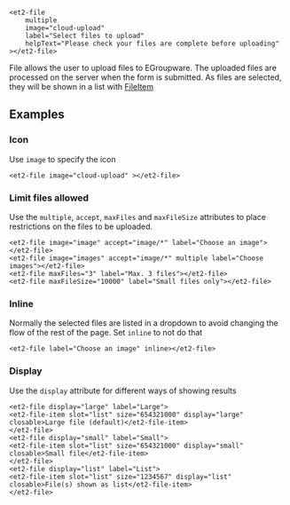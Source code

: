```html:preview

<et2-file 
    multiple
    image="cloud-upload" 
    label="Select files to upload" 
    helpText="Please check your files are complete before uploading"
></et2-file>
```

File allows the user to upload files to EGroupware. The uploaded files are processed on the server when the form is
submitted. As files are selected, they will be shown in a list with [FileItem](../et2-file-item)

## Examples

### Icon

Use `image` to specify the icon

```html:preview
<et2-file image="cloud-upload" ></et2-file>
```

### Limit files allowed

Use the `multiple`, `accept`, `maxFiles` and `maxFileSize` attributes to place restrictions on the files to be uploaded.

```html:preview
<et2-file image="image" accept="image/*" label="Choose an image"></et2-file>
<et2-file image="images" accept="image/*" multiple label="Choose images"></et2-file>
<et2-file maxFiles="3" label="Max. 3 files"></et2-file>
<et2-file maxFileSize="10000" label="Small files only"></et2-file>
```

### Inline

Normally the selected files are listed in a dropdown to avoid changing the flow of the rest of the page. Set `inline` to
not do that

```html:preview
<et2-file label="Choose an image" inline></et2-file>
```

### Display

Use the `display` attribute for different ways of showing results
```html:preview
<et2-file display="large" label="Large">
<et2-file-item slot="list" size="654321000" display="large" closable>Large file (default)</et2-file-item>
</et2-file>
<et2-file display="small" label="Small">
<et2-file-item slot="list" size="654321000" display="small" closable>Small file</et2-file-item>
</et2-file>
<et2-file display="list" label="List">
<et2-file-item slot="list" size="1234567" display="list" closable>File(s) shown as list</et2-file-item>
</et2-file>
```
